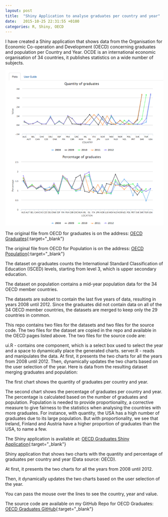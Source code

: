 ```yaml
---
layout: post
title:  "Shiny Application to analyse graduates per country and year"
date:   2015-10-25 22:31:55 +0100
categories: R, Shiny, OECD
---
```


I have created a Shiny application that shows data from the Organisation for Economic Co-operation and Development (OECD) concerning graduates and population per Country and Year. OCDE is an international economic organisation of 34 countries, it publishes statistics on a wide number of subjects.

<img src="/images/posts/shiny-app.png" alt="Shiny App">

The original file from OECD for graduates is on the address: [OECD Graduates][OECDGraduates]{:target="_blank"}

The original file from OECD for Population is on the address: [OECD Population][OECDPopulation]{:target="_blank"}

The dataset on graduates counts the International Standard Classification of Education (ISCED) levels, starting from level 3, which is upper secondary education.

The dataset on population contains a mid-year population data for the 34 OECD member countries.

The datasets are subset to contain the last five years of data, resulting in years 2008 until 2012. Since the graduates did not contain data on all of the 34 OECD member countries, the datasets are merged to keep only the 29 countries in common.

This repo contains two files for the datasets and two files for the source code. The two files for the dataset are copied in the repo and available in the OECD pages listed above. The two files for the source code are:

ui.R - contains one component, which is a select box used to select the year and a space to dynamically place the generated charts.
server.R - reads and manipulates the data. At first, it presents the two charts for all the years from 2008 until 2012. Then, dynamically updates the two charts based on the user selection of the year.
Here is data from the resulting dataset merging graduates and population:

The first chart shows the quantity of graduates per country and year.

The second chart shows the percentage of graduates per country and year. The percentage is calculated based on the number of graduates and population. Population is needed to provide proportionality, a corrective measure to give fairness to the statistics when analysing the countries with more graduates. For instance, with quantity, the USA has a high number of graduates due to its large population. But with proportionality, we see that Ireland, Finland and Austria have a higher proportion of graduates than the USA, to name a few.

The Shiny application is available at: [OECD Graduates Shiny Application][shinyapps]{:target="_blank"}

Shiny application that shows two charts with the quantity and percentage of graduates per country and year (Data source: OECD).

At first, it presents the two charts for all the years from 2008 until 2012.

Then, it dynamically updates the two charts based on the user selection of the year.

You can pass the mouse over the lines to see the country, year and value.

The source code are available on my GitHub Repo for OECD Graduates: [OECD Graduates GitHub][OECDGraduatesGitHub]{:target="_blank"}


[OECDGraduates]: http://stats.oecd.org/viewhtml.aspx?datasetcode=RGRADAGE&lang=en
[OECDPopulation]: http://stats.oecd.org/viewhtml.aspx?datasetcode=ALFS_POP_VITAL&lang=en
[shinyapps]: https://keniasousa.shinyapps.io/shiny
[OECDGraduatesGitHub]: https://github.com/keniasousa/OECDGraduates
